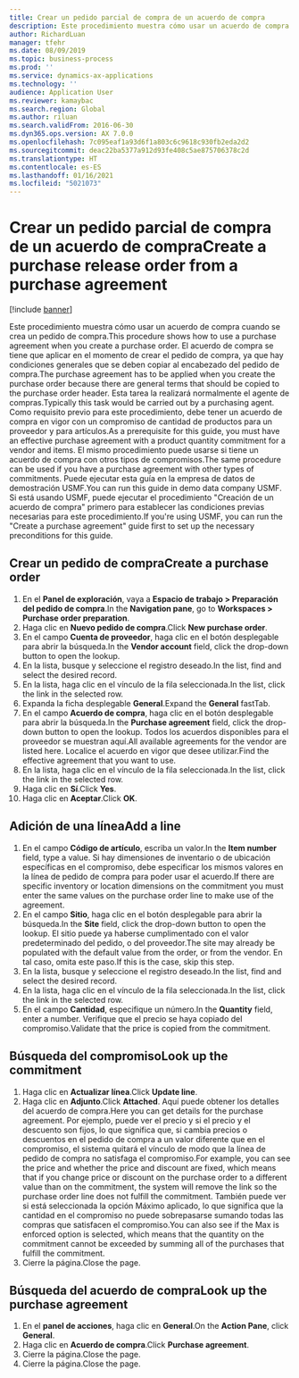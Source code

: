 ```yaml
---
title: Crear un pedido parcial de compra de un acuerdo de compra
description: Este procedimiento muestra cómo usar un acuerdo de compra cuando se crea un pedido de compra.
author: RichardLuan
manager: tfehr
ms.date: 08/09/2019
ms.topic: business-process
ms.prod: ''
ms.service: dynamics-ax-applications
ms.technology: ''
audience: Application User
ms.reviewer: kamaybac
ms.search.region: Global
ms.author: riluan
ms.search.validFrom: 2016-06-30
ms.dyn365.ops.version: AX 7.0.0
ms.openlocfilehash: 7c095eaf1a93d6f1a803c6c9618c930fb2eda2d2
ms.sourcegitcommit: deac22ba5377a912d93fe408c5ae875706378c2d
ms.translationtype: HT
ms.contentlocale: es-ES
ms.lasthandoff: 01/16/2021
ms.locfileid: "5021073"
---
```

# <a name="create-a-purchase-release-order-from-a-purchase-agreement"></a><span data-ttu-id="c1ae0-103">Crear un pedido parcial de compra de un acuerdo de compra</span><span class="sxs-lookup"><span data-stu-id="c1ae0-103">Create a purchase release order from a purchase agreement</span></span>

[!include [banner](../../includes/banner.md)]

<span data-ttu-id="c1ae0-104">Este procedimiento muestra cómo usar un acuerdo de compra cuando se crea un pedido de compra.</span><span class="sxs-lookup"><span data-stu-id="c1ae0-104">This procedure shows how to use a purchase agreement when you create a purchase order.</span></span> <span data-ttu-id="c1ae0-105">El acuerdo de compra se tiene que aplicar en el momento de crear el pedido de compra, ya que hay condiciones generales que se deben copiar al encabezado del pedido de compra.</span><span class="sxs-lookup"><span data-stu-id="c1ae0-105">The purchase agreement has to be applied when you create the purchase order because there are general terms that should be copied to the purchase order header.</span></span> <span data-ttu-id="c1ae0-106">Esta tarea la realizará normalmente el agente de compras.</span><span class="sxs-lookup"><span data-stu-id="c1ae0-106">Typically this task would be carried out by a purchasing agent.</span></span> <span data-ttu-id="c1ae0-107">Como requisito previo para este procedimiento, debe tener un acuerdo de compra en vigor con un compromiso de cantidad de productos para un proveedor y para artículos.</span><span class="sxs-lookup"><span data-stu-id="c1ae0-107">As a prerequisite for this guide, you must have an effective purchase agreement with a product quantity commitment for a vendor and items.</span></span> <span data-ttu-id="c1ae0-108">El mismo procedimiento puede usarse si tiene un acuerdo de compra con otros tipos de compromisos.</span><span class="sxs-lookup"><span data-stu-id="c1ae0-108">The same procedure can be used if you have a purchase agreement with other types of commitments.</span></span> <span data-ttu-id="c1ae0-109">Puede ejecutar esta guía en la empresa de datos de demostración USMF.</span><span class="sxs-lookup"><span data-stu-id="c1ae0-109">You can run this guide in demo data company USMF.</span></span> <span data-ttu-id="c1ae0-110">Si está usando USMF, puede ejecutar el procedimiento "Creación de un acuerdo de compra" primero para establecer las condiciones previas necesarias para este procedimiento.</span><span class="sxs-lookup"><span data-stu-id="c1ae0-110">If you're using USMF, you can run the "Create a purchase agreement" guide first to set up the necessary preconditions for this guide.</span></span>


## <a name="create-a-purchase-order"></a><span data-ttu-id="c1ae0-111">Crear un pedido de compra</span><span class="sxs-lookup"><span data-stu-id="c1ae0-111">Create a purchase order</span></span>
1. <span data-ttu-id="c1ae0-112">En el **Panel de exploración**, vaya a **Espacio de trabajo > Preparación del pedido de compra**.</span><span class="sxs-lookup"><span data-stu-id="c1ae0-112">In the **Navigation pane**, go to **Workspaces > Purchase order preparation**.</span></span> 
2. <span data-ttu-id="c1ae0-113">Haga clic en **Nuevo pedido de compra**.</span><span class="sxs-lookup"><span data-stu-id="c1ae0-113">Click **New purchase order**.</span></span>
3. <span data-ttu-id="c1ae0-114">En el campo **Cuenta de proveedor**, haga clic en el botón desplegable para abrir la búsqueda.</span><span class="sxs-lookup"><span data-stu-id="c1ae0-114">In the **Vendor account** field, click the drop-down button to open the lookup.</span></span>
4. <span data-ttu-id="c1ae0-115">En la lista, busque y seleccione el registro deseado.</span><span class="sxs-lookup"><span data-stu-id="c1ae0-115">In the list, find and select the desired record.</span></span>
5. <span data-ttu-id="c1ae0-116">En la lista, haga clic en el vínculo de la fila seleccionada.</span><span class="sxs-lookup"><span data-stu-id="c1ae0-116">In the list, click the link in the selected row.</span></span>
6. <span data-ttu-id="c1ae0-117">Expanda la ficha desplegable **General**.</span><span class="sxs-lookup"><span data-stu-id="c1ae0-117">Expand the **General** fastTab.</span></span>
7. <span data-ttu-id="c1ae0-118">En el campo **Acuerdo de compra**, haga clic en el botón desplegable para abrir la búsqueda.</span><span class="sxs-lookup"><span data-stu-id="c1ae0-118">In the **Purchase agreement** field, click the drop-down button to open the lookup.</span></span> <span data-ttu-id="c1ae0-119">Todos los acuerdos disponibles para el proveedor se muestran aquí.</span><span class="sxs-lookup"><span data-stu-id="c1ae0-119">All available agreements for the vendor are listed here.</span></span> <span data-ttu-id="c1ae0-120">Localice el acuerdo en vigor que desee utilizar.</span><span class="sxs-lookup"><span data-stu-id="c1ae0-120">Find the effective agreement that you want to use.</span></span>  
8. <span data-ttu-id="c1ae0-121">En la lista, haga clic en el vínculo de la fila seleccionada.</span><span class="sxs-lookup"><span data-stu-id="c1ae0-121">In the list, click the link in the selected row.</span></span>
9. <span data-ttu-id="c1ae0-122">Haga clic en **Sí**.</span><span class="sxs-lookup"><span data-stu-id="c1ae0-122">Click **Yes**.</span></span>
10. <span data-ttu-id="c1ae0-123">Haga clic en **Aceptar**.</span><span class="sxs-lookup"><span data-stu-id="c1ae0-123">Click **OK**.</span></span>

## <a name="add-a-line"></a><span data-ttu-id="c1ae0-124">Adición de una línea</span><span class="sxs-lookup"><span data-stu-id="c1ae0-124">Add a line</span></span>
1. <span data-ttu-id="c1ae0-125">En el campo **Código de artículo**, escriba un valor.</span><span class="sxs-lookup"><span data-stu-id="c1ae0-125">In the **Item number** field, type a value.</span></span> <span data-ttu-id="c1ae0-126">Si hay dimensiones de inventario o de ubicación específicas en el compromiso, debe especificar los mismos valores en la línea de pedido de compra para poder usar el acuerdo.</span><span class="sxs-lookup"><span data-stu-id="c1ae0-126">If there are specific inventory or location dimensions on the commitment you must enter the same values on the purchase order line to make use of the agreement.</span></span>  
2. <span data-ttu-id="c1ae0-127">En el campo **Sitio**, haga clic en el botón desplegable para abrir la búsqueda.</span><span class="sxs-lookup"><span data-stu-id="c1ae0-127">In the **Site** field, click the drop-down button to open the lookup.</span></span> <span data-ttu-id="c1ae0-128">El sitio puede ya haberse cumplimentado con el valor predeterminado del pedido, o del proveedor.</span><span class="sxs-lookup"><span data-stu-id="c1ae0-128">The site may already be populated with the default value from the order, or from the vendor.</span></span> <span data-ttu-id="c1ae0-129">En tal caso, omita este paso.</span><span class="sxs-lookup"><span data-stu-id="c1ae0-129">If this is the case, skip this step.</span></span>  
3. <span data-ttu-id="c1ae0-130">En la lista, busque y seleccione el registro deseado.</span><span class="sxs-lookup"><span data-stu-id="c1ae0-130">In the list, find and select the desired record.</span></span>
4. <span data-ttu-id="c1ae0-131">En la lista, haga clic en el vínculo de la fila seleccionada.</span><span class="sxs-lookup"><span data-stu-id="c1ae0-131">In the list, click the link in the selected row.</span></span>
5. <span data-ttu-id="c1ae0-132">En el campo **Cantidad**, especifique un número.</span><span class="sxs-lookup"><span data-stu-id="c1ae0-132">In the **Quantity** field, enter a number.</span></span> <span data-ttu-id="c1ae0-133">Verifique que el precio se haya copiado del compromiso.</span><span class="sxs-lookup"><span data-stu-id="c1ae0-133">Validate that the price is copied from the commitment.</span></span>  

## <a name="look-up-the-commitment"></a><span data-ttu-id="c1ae0-134">Búsqueda del compromiso</span><span class="sxs-lookup"><span data-stu-id="c1ae0-134">Look up the commitment</span></span>
1. <span data-ttu-id="c1ae0-135">Haga clic en **Actualizar línea**.</span><span class="sxs-lookup"><span data-stu-id="c1ae0-135">Click **Update line**.</span></span>
2. <span data-ttu-id="c1ae0-136">Haga clic en **Adjunto**.</span><span class="sxs-lookup"><span data-stu-id="c1ae0-136">Click **Attached**.</span></span> <span data-ttu-id="c1ae0-137">Aquí puede obtener los detalles del acuerdo de compra.</span><span class="sxs-lookup"><span data-stu-id="c1ae0-137">Here you can get details for the purchase agreement.</span></span> <span data-ttu-id="c1ae0-138">Por ejemplo, puede ver el precio y si el precio y el descuento son fijos, lo que significa que, si cambia precios o descuentos en el pedido de compra a un valor diferente que en el compromiso, el sistema quitará el vínculo de modo que la línea de pedido de compra no satisfaga el compromiso.</span><span class="sxs-lookup"><span data-stu-id="c1ae0-138">For example, you can see the price and whether the price and discount are fixed, which means that if you change price or discount on the purchase order to a different value than on the commitment, the system will remove the link so the purchase order line does not fulfill the commitment.</span></span> <span data-ttu-id="c1ae0-139">También puede ver si está seleccionada la opción Máximo aplicado, lo que significa que la cantidad en el compromiso no puede sobrepasarse sumando todas las compras que satisfacen el compromiso.</span><span class="sxs-lookup"><span data-stu-id="c1ae0-139">You can also see if the Max is enforced option is selected, which means that the quantity on the commitment cannot be exceeded by summing all of the purchases that fulfill the commitment.</span></span>  
3. <span data-ttu-id="c1ae0-140">Cierre la página.</span><span class="sxs-lookup"><span data-stu-id="c1ae0-140">Close the page.</span></span>

## <a name="look-up-the-purchase-agreement"></a><span data-ttu-id="c1ae0-141">Búsqueda del acuerdo de compra</span><span class="sxs-lookup"><span data-stu-id="c1ae0-141">Look up the purchase agreement</span></span>
1. <span data-ttu-id="c1ae0-142">En el **panel de acciones**, haga clic en **General**.</span><span class="sxs-lookup"><span data-stu-id="c1ae0-142">On the **Action Pane**, click **General**.</span></span>
2. <span data-ttu-id="c1ae0-143">Haga clic en **Acuerdo de compra**.</span><span class="sxs-lookup"><span data-stu-id="c1ae0-143">Click **Purchase agreement**.</span></span>
3. <span data-ttu-id="c1ae0-144">Cierre la página.</span><span class="sxs-lookup"><span data-stu-id="c1ae0-144">Close the page.</span></span>
4. <span data-ttu-id="c1ae0-145">Cierre la página.</span><span class="sxs-lookup"><span data-stu-id="c1ae0-145">Close the page.</span></span>

